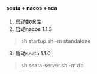 #### seata + nacos + sca

1. 启动数据库
2. 启动nacos 1.1.3
> sh startup.sh -m standalone 
3. 启动seata 1.1.0
> sh seata-server.sh -m db